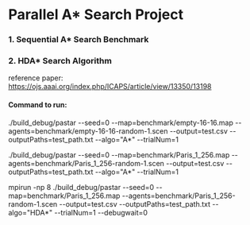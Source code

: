 # Parallel A* Search Project

### 1. Sequential A* Search Benchmark

### 2. HDA* Search Algorithm
reference paper: https://ojs.aaai.org/index.php/ICAPS/article/view/13350/13198



#### Command to run:

./build_debug/pastar --seed=0 --map=benchmark/empty-16-16.map --agents=benchmark/empty-16-16-random-1.scen --output=test.csv  --outputPaths=test_path.txt --algo="A*" --trialNum=1


./build_debug/pastar --seed=0 --map=benchmark/Paris_1_256.map --agents=benchmark/Paris_1_256-random-1.scen --output=test.csv  --outputPaths=test_path.txt --algo="A*" --trialNum=1


mpirun -np 8 ./build_debug/pastar --seed=0 --map=benchmark/Paris_1_256.map --agents=benchmark/Paris_1_256-random-1.scen --output=test.csv  --outputPaths=test_path.txt --algo="HDA*" --trialNum=1 --debugwait=0
